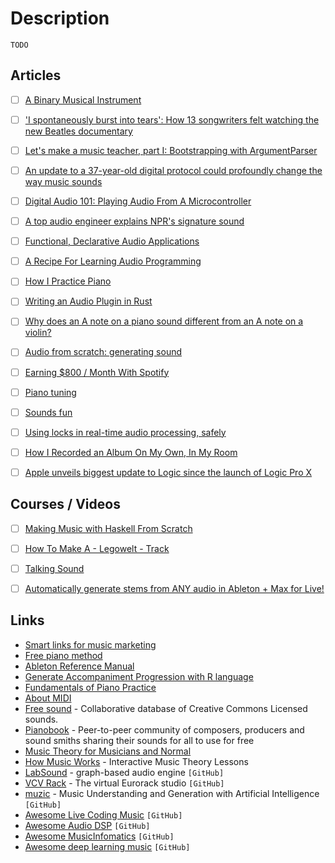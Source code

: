 # Description

`TODO`


## Articles

- [ ] [A Binary Musical Instrument](https://ianthehenry.com/posts/binary-instrument/)
- [ ] ['I spontaneously burst into tears': How 13 songwriters felt watching the new Beatles documentary](https://www.washingtonpost.com/arts-entertainment/2021/12/06/beatles-get-back-documentary-songwriters/)
- [ ] [Let's make a music teacher, part I: Bootstrapping with ArgumentParser](https://swiftindepth.com/articles/lets-make-a-music-teacher-1/index.html)
- [ ] [An update to a 37-year-old digital protocol could profoundly change the way music sounds](https://qz.com/1788828/how-will-midi-2-0-change-music/)
- [ ] [Digital Audio 101: Playing Audio From A Microcontroller](https://blog.tarkalabs.com/digital-audio-101-playing-audio-from-a-microcontroller-5df1463616c)
- [ ] [A top audio engineer explains NPR's signature sound](https://current.org/2015/06/a-top-audio-engineer-explains-nprs-signature-sound/)
- [ ] [Functional, Declarative Audio Applications](https://www.nickwritesablog.com/functional-declarative-audio-applications/)
- [ ] [A Recipe For Learning Audio Programming](https://pbat.ch/wiki/audio_programming_recipe/)
- [ ] [How I Practice Piano](https://frogurncitadel.wordpress.com/2021/03/27/how-i-practice-piano/)
- [ ] [Writing an Audio Plugin in Rust](https://www.seventeencups.net/posts/writing-an-audio-plugin-in-rust/)
- [ ] [Why does an A note on a piano sound different from an A note on a violin?](https://omarshehata.me/notebook/exploring_sound)
- [ ] [Audio from scratch: generating sound](https://dylanmeeus.github.io/posts/audio-from-scratch-pt1/)
- [ ] [Earning $800 / Month With Spotify](https://stevebenjamins.com/blog/earning-800-month-with-spotify)
- [ ] [Piano tuning](https://sidsite.com/posts/piano-tuning/)
- [ ] [Sounds fun](https://jakearchibald.com/2016/sounds-fun/)
- [ ] [Using locks in real-time audio processing, safely](https://timur.audio/using-locks-in-real-time-audio-processing-safely)
- [ ] [How I Recorded an Album On My Own, In My Room](https://medium.com/@rodrigo.m.mesquita/what-i-learned-recording-an-alternative-album-on-my-own-in-my-room-c440b8201c9)
- [ ] [Apple unveils biggest update to Logic since the launch of Logic Pro X](https://www.apple.com/newsroom/2020/05/apple-unveils-biggest-update-to-logic-since-the-launch-of-logic-pro-x/)


## Courses / Videos

- [ ] [Making Music with Haskell From Scratch](https://youtu.be/FYTZkE5BZ-0)
- [ ] [How To Make A - Legowelt - Track](https://youtu.be/TGCxBVu1-sE)
- [ ] [Talking Sound](https://youtube.com/playlist?list=PL-NzMNM2cyt-RYr-8YmF0yFVDwhdklaiT)
- [ ] [Automatically generate stems from ANY audio in Ableton + Max for Live!](https://youtu.be/4pcJoI5CUOA)


## Links

- [Smart links for music marketing](https://www.linkfire.com/)
- [Free piano method](https://www.freepianomethod.com/)
- [Ableton Reference Manual](https://www.ableton.com/en/manual/welcome-to-live/)
- [Generate Accompaniment Progression with R language](https://flujoo.github.io/en/generate-accompaniment-progression/)
- [Fundamentals of Piano Practice](https://fundamentals-of-piano-practice.readthedocs.io/)
- [About MIDI](https://mido.readthedocs.io/en/latest/about_midi.html)
- [Free sound](https://freesound.org/) - Collaborative database of Creative Commons Licensed sounds.
- [Pianobook](https://www.pianobook.co.uk/) - Peer-to-peer community of composers, producers and sound smiths sharing their sounds for all to use for free
- [Music Theory for Musicians and Normal](https://tobyrush.com/theorypages/index.html)
- [How Music Works](https://www.lightnote.co/) - Interactive Music Theory Lessons
- [LabSound](https://github.com/LabSound/LabSound) - graph-based audio engine `[GitHub]`
- [VCV Rack](https://github.com/VCVRack/Rack) - The virtual Eurorack studio `[GitHub]`
- [muzic](https://github.com/microsoft/muzic) - Music Understanding and Generation with Artificial Intelligence `[GitHub]`
- [Awesome Live Coding Music](https://github.com/pjagielski/awesome-live-coding-music) `[GitHub]`
- [Awesome Audio DSP](https://github.com/BillyDM/Awesome-Audio-DSP) `[GitHub]`
- [Awesome MusicInfomatics](https://github.com/yamathcy/Awesome-MusicInfomatics) `[GitHub]`
- [Awesome deep learning music](https://github.com/ybayle/awesome-deep-learning-music) `[GitHub]`
